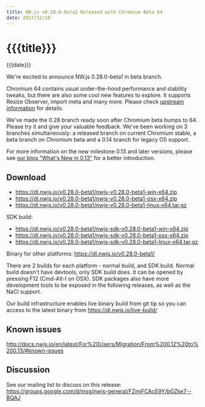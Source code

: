 ```yaml
---
title: NW.js v0.28.0-beta1 Released with Chromium Beta 64
date: 2017/12/18
---
```

# {{{title}}}
{{{date}}}

We're excited to announce NW.js 0.28.0-beta1 in beta branch.

Chromium 64 contains usual under-the-hood performance and stability tweaks, but there are also some cool new features to explore. It supports Resize Observer, import meta and many more. Please check [upstream information](http://blog.chromium.org/2017/12/chrome-64-beta-stronger-pop-up-blocker_14.html) for details.

We've made the 0.28 branch ready soon after Chromium beta bumps to 64. Please try it and give your valuable feedback. We've been working on 3 branches simultaneously: a released branch on current Chromium stable, a beta branch on Chromium beta and a 0.14 branch for legacy OS support.

For more information on the new milestone 0.13 and later versions, please see [our blog "What's New in 0.13"](/blog/whats-new-in-0.13) for a better introduction.

## Download 

* https://dl.nwjs.io/v0.28.0-beta1/nwjs-v0.28.0-beta1-win-x64.zip 
* https://dl.nwjs.io/v0.28.0-beta1/nwjs-v0.28.0-beta1-osx-x64.zip 
* https://dl.nwjs.io/v0.28.0-beta1/nwjs-v0.28.0-beta1-linux-x64.tar.gz 

SDK build: 
* https://dl.nwjs.io/v0.28.0-beta1/nwjs-sdk-v0.28.0-beta1-win-x64.zip 
* https://dl.nwjs.io/v0.28.0-beta1/nwjs-sdk-v0.28.0-beta1-osx-x64.zip 
* https://dl.nwjs.io/v0.28.0-beta1/nwjs-sdk-v0.28.0-beta1-linux-x64.tar.gz 

Binary for other platforms: https://dl.nwjs.io/v0.28.0-beta1/ 

There are 2 builds for each platform - normal build, and SDK build. Normal build doesn't have devtools, only SDK build does. lt can be opened by pressing F12 (Cmd-Alt-I on OSX). SDK packages also have more development tools to be exposed in the following releases, as well as the NaCl support.

Our build infrastructure enables live binary build from git tip so you can access to the latest binary from https://dl.nwjs.io/live-build/ 

## Known issues 
 
http://docs.nwjs.io/en/latest/For%20Users/Migration/From%200.12%20to%200.13/#known-issues

## Discussion

See our mailing list to discuss on this release: https://groups.google.com/d/msg/nwjs-general/FZmjFCAcE9Y/bGZke7--BQAJ
